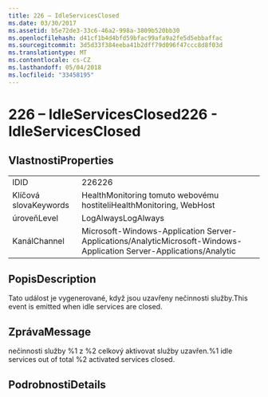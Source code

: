 ```yaml
---
title: 226 – IdleServicesClosed
ms.date: 03/30/2017
ms.assetid: b5e72de3-33c6-46a2-998a-3809b520bb30
ms.openlocfilehash: d41cf1b4d4bfd59bfac99afa9a2fe5d5ebbaffac
ms.sourcegitcommit: 3d5d33f384eeba41b2dff79d096f47ccc8d8f03d
ms.translationtype: MT
ms.contentlocale: cs-CZ
ms.lasthandoff: 05/04/2018
ms.locfileid: "33458195"
---
```

# <a name="226---idleservicesclosed"></a><span data-ttu-id="e27ae-102">226 – IdleServicesClosed</span><span class="sxs-lookup"><span data-stu-id="e27ae-102">226 - IdleServicesClosed</span></span>
## <a name="properties"></a><span data-ttu-id="e27ae-103">Vlastnosti</span><span class="sxs-lookup"><span data-stu-id="e27ae-103">Properties</span></span>  
  
|||  
|-|-|  
|<span data-ttu-id="e27ae-104">ID</span><span class="sxs-lookup"><span data-stu-id="e27ae-104">ID</span></span>|<span data-ttu-id="e27ae-105">226</span><span class="sxs-lookup"><span data-stu-id="e27ae-105">226</span></span>|  
|<span data-ttu-id="e27ae-106">Klíčová slova</span><span class="sxs-lookup"><span data-stu-id="e27ae-106">Keywords</span></span>|<span data-ttu-id="e27ae-107">HealthMonitoring tomuto webovému hostiteli</span><span class="sxs-lookup"><span data-stu-id="e27ae-107">HealthMonitoring, WebHost</span></span>|  
|<span data-ttu-id="e27ae-108">úroveň</span><span class="sxs-lookup"><span data-stu-id="e27ae-108">Level</span></span>|<span data-ttu-id="e27ae-109">LogAlways</span><span class="sxs-lookup"><span data-stu-id="e27ae-109">LogAlways</span></span>|  
|<span data-ttu-id="e27ae-110">Kanál</span><span class="sxs-lookup"><span data-stu-id="e27ae-110">Channel</span></span>|<span data-ttu-id="e27ae-111">Microsoft-Windows-Application Server-Applications/Analytic</span><span class="sxs-lookup"><span data-stu-id="e27ae-111">Microsoft-Windows-Application Server-Applications/Analytic</span></span>|  
  
## <a name="description"></a><span data-ttu-id="e27ae-112">Popis</span><span class="sxs-lookup"><span data-stu-id="e27ae-112">Description</span></span>  
 <span data-ttu-id="e27ae-113">Tato událost je vygenerované, když jsou uzavřeny nečinnosti služby.</span><span class="sxs-lookup"><span data-stu-id="e27ae-113">This event is emitted when idle services are closed.</span></span>  
  
## <a name="message"></a><span data-ttu-id="e27ae-114">Zpráva</span><span class="sxs-lookup"><span data-stu-id="e27ae-114">Message</span></span>  
 <span data-ttu-id="e27ae-115">nečinnosti služby %1 z %2 celkový aktivovat služby uzavřen.</span><span class="sxs-lookup"><span data-stu-id="e27ae-115">%1 idle services out of total %2 activated services closed.</span></span>  
  
## <a name="details"></a><span data-ttu-id="e27ae-116">Podrobnosti</span><span class="sxs-lookup"><span data-stu-id="e27ae-116">Details</span></span>
